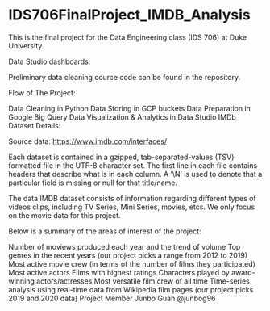 # IDS706FinalProject_IMDB_Analysis

This is the final project for the Data Engineering class (IDS 706) at Duke University.

Data Studio dashboards:

Preliminary data cleaning cource code can be found in the repository.

Flow of The Project:

Data Cleaning in Python
Data Storing in GCP buckets
Data Preparation in Google Big Query
Data Visualization & Analytics in Data Studio
IMDb Dataset Details:

Source data: https://www.imdb.com/interfaces/

Each dataset is contained in a gzipped, tab-separated-values (TSV) formatted file in the UTF-8 character set. The first line in each file contains headers that describe what is in each column. A ‘\N’ is used to denote that a particular field is missing or null for that title/name.

The data IMDB dataset consists of information regarding different types of videos clips, including TV Series, Mini Series, movies, etcs. We only focus on the movie data for this project.

Below is a summary of the areas of interest of the project:

Number of moviews produced each year and the trend of volume
Top genres in the recent years (our project picks a range from 2012 to 2019)
Most active movie crew (in terms of the number of films they participated)
Most active actors
Films with highest ratings
Characters played by award-winning actors/actresses
Most versatile film crew of all time
Time-series analysis using real-time data from Wikipedia film pages (our project picks 2019 and 2020 data)
Project Member
Junbo Guan @junbog96
